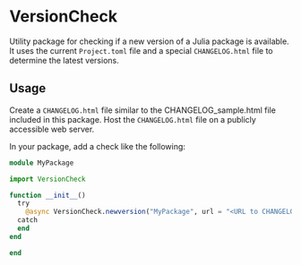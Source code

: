 # VersionCheck

Utility package for checking if a new version of a Julia package is available. It uses the current `Project.toml` file and a special `CHANGELOG.html` file to determine the latest versions.

## Usage

Create a `CHANGELOG.html` file similar to the CHANGELOG_sample.html file included in this package. Host the `CHANGELOG.html` file on a publicly accessible web server.

In your package, add a check like the following:

```julia
module MyPackage

import VersionCheck

function __init__()
  try
    @async VersionCheck.newversion("MyPackage", url = "<URL to CHANGELOG.html>")
  catch
  end
end

end
```
